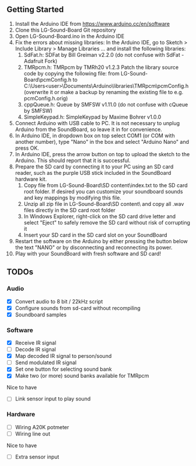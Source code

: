 ## Getting Started
1. Install the Arduino IDE from https://www.arduino.cc/en/software
2. Clone this LG-Sound-Board Git repository
3. Open LG-Sound-Board.ino in the Arduino IDE
4. Fix the errors about missing libraries: In the Arduino IDE, go to Sketch > Include Library > Manage Libraries ... and install the following libraries:
   1. SdFat.h: SDFat by Bill Greiman v2.2.0 (do not confuse with SdFat - Adafruit Fork)
   2. TMRpcm.h: TMRpcm by TMRh20 v1.2.3
      Patch the library source code by copying the following file:
      from LG-Sound-Board\pcmConfig.h
      to C:\Users\<user>\Documents\Arduino\libraries\TMRpcm\pcmConfig.h (overwrite it or make a backup by renaming the existing file to e.g. pcmConfig.h.orig)
   3. cppQueue.h: Queue by SMFSW v1.11.0 (do not confuse with cQueue by SMFSW)
   4. SimpleKeypad.h: SimpleKeypad by Maxime Bohrer v1.0.0
5. Connect Arduino with USB cable to PC. It is not necessary to unplug Arduino from the SoundBoard, so leave it in for convenience.
6. In Arduino IDE, in dropdown box on top select COM1 (or COM<number> with another number), type "Nano" in the box and select "Arduino Nano" and press OK.
7. In Arduino IDE, press the arrow button on top to upload the sketch to the Arduino. This should report that it is successful.
8. Prepare the SD card by connecting it to your PC using an SD card reader, such as the purple USB stick included in the SoundBoard hardware kit.
   1. Copy file from LG-Sound-Board\SD content\index.txt to the SD card root folder.
      If desired you can customize your soundboard sounds and key mappings by modifying this file.
   2. Unzip all zip file in LG-Sound-Board\SD content\ and copy all .wav files directly in the SD card root folder
   3. In Windows Explorer, right-click on the SD card drive letter and select "Eject" to safely remove the SD card without risk of corrupting it
   4. Insert your SD card in the SD card slot on your SoundBoard
9. Restart the software on the Arduino by either pressing the button below the text "NANO" or by disconnecting and reconnecting its power.
10. Play with your SoundBoard with fresh software and SD card!

## TODOs

### Audio
- [x] Convert audio to 8 bit / 22kHz script
- [x] Configure sounds from sd-card without recompiling
- [x] Soundboard samples

### Software
- [x] Receive IR signal
- [ ] Decode IR signal
- [x] Map decoded IR signal to person/sound
- [ ] Send modulated IR signal
- [x] Set one button for selecting sound bank
- [x] Make two (or more) sound banks available for TMRpcm

Nice to have
- [ ] Link sensor input to play sound

### Hardware
- [ ] Wiring A20K potmeter
- [ ] Wiring line out

Nice to have
- [ ] Extra sensor input
